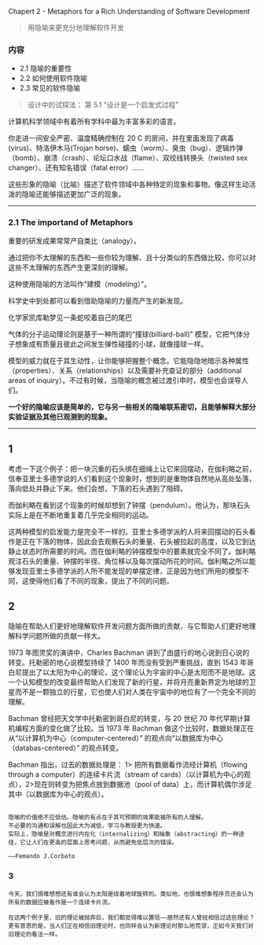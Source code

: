 Chapert 2 - Metaphors  for a Rich Understanding of Software Development

> 用隐喻来更充分地理解软件开发

### 内容

- 2.1 隐喻的重要性
- 2.2 如何使用软件隐喻
- 2.3 常见的软件隐喻

> 设计中的试探法： 第 5.1 "设计是一个启发式过程"

计算机科学领域中有着所有学科中最为丰富多彩的语言。

你走进一间安全严密、温度精确控制在 20 C 的房间，并在里面发现了病毒(virus)、特洛伊木马(Trojan horse)、蠕虫（worm）、臭虫（bug）、逻辑炸弹（bomb）、崩溃（crash）、论坛口水战（flame）、双绞线转换头（twisted sex changer）、还有知名错误（fatal error）......


这些形象的隐喻（比喻）描述了软件领域中各种特定的现象和事物。像这样生动活泼的隐喻还能够描述更加广泛的现象。

----

### 2.1 The importand of Metaphors


重要的研发成果常常产自类比（analogy）。

通过把你不太理解的东西和一些你较为理解、且十分类似的东西做比较，你可以对这些不太理解的东西产生更深刻的理解。

这种使用隐喻的方法叫作“建模（modeling）”。


科学史中到处都可以看到借助隐喻的力量而产生的新发现。

化学家凯库勒梦见一条蛇咬着自己的尾巴

气体的分子运动理论则是基于一种所谓的“撞球(billiard-ball)” 模型，它把气体分子想象成有质量且彼此之间发生弹性碰撞的小球，就像撞球一样。


模型的威力就在于其生动性，让你能够把握整个概念。它能隐隐地暗示各种属性（properties）、关系（relationships）以及需要补充查证的部分（additional areas of inquiry）。不过有时候，当隐喻的概念被过渡引申时，模型也会误导人们。

**一个好的隐喻应该是简单的，它与另一些相关的隐喻联系密切，且能够解释大部分实验证据及其他已观测到的现象。**


----

## 1
考虑一下这个例子：把一块沉重的石头绑在细绳上让它来回摆动，在伽利略之前，信奉亚里士多德学说的人们看到这个现象时，想到的是重物体自然地从高处坠落，落向低处并静止下来。他们会想，下落的石头遇到了阻碍。

而伽利略在看到这个现象的时候却想到了钟摆（pendulum）。他认为，那块石头实际上是在不断地重复着几乎完全相同的运动。


这两种模型的启发能力是完全不一样的。亚里士多德学派的人将来回摆动的石头看作是正在下落的物体，因此会去观察石头的重量、石头被拉起的高度，以及它到达静止状态时所需要的时间。而在伽利略的钟摆模型中的要素就完全不同了。伽利略观注石头的重量、钟摆的半径、角位移以及每次摆动所花的时间。伽利略之所以能够发现亚里士多德学派的人所不能发现的单摆定律，正是因为他们所用的模型不同，这使得他们看了不同的现象，提出了不同的问题。



## 2 

隐喻在帮助人们更好地理解软件开发问题方面所做的贡献，与它帮助人们更好地理解科学问题所做的贡献一样大。

1973 年图灵奖的演讲中，Charles Bachman 讲到了由盛行的地心说到日心说的转变。托勒密的地心说模型持续了 1400 年而没有受到严重挑战，直到 1543 年哥白尼提出了以太阳为中心的理论，这个理论认为宇宙的中心是太阳而不是地球。这一个认知模型的改变最终帮助人们发现了新的行星，并将月亮重新界定为地球的卫星而不是一颗独立的行星，它也使人们对人类在宇宙中的地位有了一个完全不同的理解。


Bachman 曾经把天文学中托勒密到哥白尼的转变，与 20 世纪 70 年代早期计算机编程方面的变化做了比较。当 1973 年 Bachman 做这个比较时，数据处理正在从“以计算机为中心（computer-centered）” 的观点向“以数据库为中心（databas-centered）” 的观点转变。

Bachman 指出，过去的数据处理是：
1> 把所有数据看作流经计算机（flowing through a computer）的连续卡片流（stream of cards）（以计算机为中心的观点），2>现在则转变为把焦点放到数据池（pool of data）上，而计算机偶尔涉足其中（以数据库为中心的观点）。

```

隐喻的价值绝不应低估。隐喻的有点在于其可预期的效果能被所有的人理解。
不必要的沟通和误解也因此大为减低，学习与教授更为快速。
实际上，隐喻是对概念进行内在化（internalizing）和抽象（abstracting）的一种途径，它让人们在更高的层面上思考问题，从而避免低层次的错误。

——Femando J.Corbato

```

### 3 
	
	今天，我们很难想想还有谁会认为太阳是绕着地球旋转的。类似地，也很难想象程序员还会认为所有的数据应被看作是一个连续卡片流。
	
	在这两个例子里，旧的理论被抛弃后，我们都觉得难以置信——居然还有人曾经相信过这些理论？
	更有意思的是，当人们正在相信旧理论时，也同样会认为新理论时那么地荒谬，正如今天我们对旧理论的看法一样。
	
	















